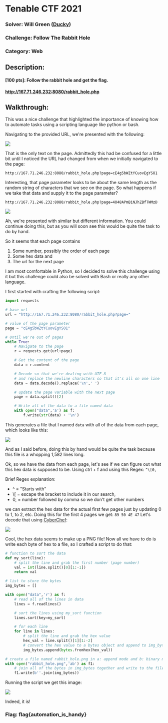 # Tenable CTF 2021

### Solver: Will Green ([Ducky](https://github.com/wlg0005))
### Challenge: Follow The Rabbit Hole
### Category: Web

## Description:
#### [100 pts]: Follow the rabbit hole and get the flag.
#### http://167.71.246.232:8080/rabbit_hole.php

## Walkthrough:

This was a nice challenge that highlighted the importance of knowing how to automate tasks using a scripting language like python or bash.

Navigating to the provided URL, we're presented with the following:

![](Follow%20The%20Rabbit%20Hole%20Writeup.001.png)

That is the only text on the page. Admittedly this had be confused for a little bit until I noticed the URL had changed from when we initially navigated to the page:

`http://167.71.246.232:8080/rabbit_hole.php?page=cE4g5bWZtYCuovEgYSO1`

Interesting, that page parameter looks to be about the same length as the random string of characters that we see on the page. So what happens if we take that data and supply it to the page parameter?

`http://167.71.246.232:8080/rabbit_hole.php?page=4O48APmBiNJhZBfTWMzD`

![](Follow%20The%20Rabbit%20Hole%20Writeup.002.png)

Ah, we're presented with similar but different information. You could continue doing this, but as you will soon see this would be quite the task to do by hand.

So it seems that each page contains 
1. Some number, possibly the order of each page 
2. Some hex data and 
3. The url for the next page

I am most comfortable in Python, so I decided to solve this challenge using it but this challenge could also be solved with Bash or really any other language.

I first started with crafting the following script:

```python
import requests

# base url
url = "http://167.71.246.232:8080/rabbit_hole.php?page="

# value of the page parameter
page = "cE4g5bWZtYCuovEgYSO1"

# Until we're out of pages
while True:
    # Navigate to the page
    r = requests.get(url+page)

    # Get the content of the page
    data = r.content

    # Decode so that we're dealing with UTF-8
    # and replace the newline characters so that it's all on one line
    data = data.decode().replace('\n',' ')

    # update the page variable with the next page
    page = data.split()[2]

    # Write all of the data to a file named data
    with open("data",'a') as f:
        f.write(str(data) + '\n')
```

This generates a file that I named `data` with all of the data from each page, which looks like this:

![](Follow%20The%20Rabbit%20Hole%20Writeup.003.png)

And as I said before, doing this by hand would be quite the task because this file is a whopping 1,582 lines long. 

Ok, so we have the data from each page, let's see if we can figure out what this hex data is supposed to be. Using ctrl + f and using this Regex: `^\[0,` 

Brief Regex explanation: 
- ^ = "Starts with"
- \\[ = escape the bracket to include it in our search, 
- 0, = number followed by comma so we don't get other numbers

we can extract the hex data for the actual first few pages just by updating 0 to 1, to 2, etc. Doing this for the first 4 pages we get: `89 50 4E 47` Let's decode that using [CyberChef](https://gchq.github.io/CyberChef/):

![](Follow%20The%20Rabbit%20Hole%20Writeup.004.png)

Cool, the hex data seems to make up a PNG file! Now all we have to do is write each byte of hex to a file, so I crafted a script to do that:

```python
# function to sort the data
def my_sort(line):
    # split the line and grab the first number (page number)
    val = int(line.split()[0][1:-1])
    return val

# list to store the bytes
img_bytes = []

with open("data",'r') as f:
    # read all of the lines in data
    lines = f.readlines()

    # sort the lines using my_sort function
    lines.sort(key=my_sort)

    # for each line
    for line in lines:
        # split the line and grab the hex value
        hex_val = line.split()[1][1:-2]
        # convert the hex value to a bytes object and append to img_bytes list
        img_bytes.append(bytes.fromhex(hex_val))

# create a file named rabbit_hole.png in a: append mode and b: binary mode
with open("rabbit_hole.png",'ab') as f1:
    # join all of the bytes in img_bytes together and write to the file
    f1.write(b''.join(img_bytes))
```

Running the script we get this image:

![](Follow%20The%20Rabbit%20Hole%20Writeup.005.png)

Indeed, it is!

### Flag: flag{automation_is_handy}
